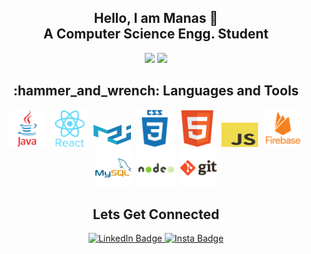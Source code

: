 
<html>
<h2 align="center">Hello, I am Manas  👋<br> A Computer Science Engg. Student</h2>
<div>
<div id="header" align="center" >
  <img  src="https://github.com/soumyajit4419/soumyajit4419/blob/master/thoughtworks-gif_dribbble.gif" width="30%"/>
  <img src="https://media.giphy.com/media/v1.Y2lkPTc5MGI3NjExNTI1NzNkMThmMDJjZWZkOTNlMThjYTFiMDMzNWM4MmFmZThiM2JhZCZjdD1z/kVo6B4M27wSttWqqdM/giphy.gif" width="30%"/>
</div>

<h2 align="center">:hammer_and_wrench: Languages and Tools</h2>
<div align="center">
  <img src="https://github.com/devicons/devicon/blob/master/icons/java/java-original-wordmark.svg" title="Java" alt="Java" width="60" height="60"/>&nbsp;
  <img src="https://github.com/devicons/devicon/blob/master/icons/react/react-original-wordmark.svg" title="React" alt="React" width="60" height="60"/>&nbsp;
  <img src="https://github.com/devicons/devicon/blob/master/icons/materialui/materialui-original.svg" title="Material UI" alt="Material UI" width="60" height="40"/>&nbsp;
  <img src="https://github.com/devicons/devicon/blob/master/icons/css3/css3-plain-wordmark.svg"  title="CSS3" alt="CSS" width="60" height="60"/>&nbsp;
  <img src="https://github.com/devicons/devicon/blob/master/icons/html5/html5-original.svg" title="HTML5" alt="HTML" width="60" height="60"/>&nbsp;
  <img src="https://github.com/devicons/devicon/blob/master/icons/javascript/javascript-original.svg" title="JavaScript" alt="JavaScript" width="60" height="40"/>&nbsp;
  <img src="https://github.com/devicons/devicon/blob/master/icons/firebase/firebase-plain-wordmark.svg" title="Firebase" alt="Firebase" width="60" height="60"/>&nbsp;
  <img src="https://github.com/devicons/devicon/blob/master/icons/mysql/mysql-original-wordmark.svg" title="MySQL"  alt="MySQL" width="60" height="60"/>&nbsp;
  <img src="https://github.com/devicons/devicon/blob/master/icons/nodejs/nodejs-original-wordmark.svg" title="NodeJS" alt="NodeJS" width="60" height="60"/>&nbsp;
  <img src="https://github.com/devicons/devicon/blob/master/icons/git/git-original-wordmark.svg" title="Git" **alt="Git" width="60" height="60"/>
</div>


<h2 align="center">Lets Get Connected</h2>
<div align="center" id="badges">
  <a href="https://www.linkedin.com/in/manas-patil-85b71320b/">
    <img src="https://img.shields.io/badge/LinkedIn-blue?style=for-the-badge&logo=linkedin&logoColor=white" alt="LinkedIn Badge"/>
  </a>
  <a href="https://www.instagram.com/manas._.45/">
    <img src="https://img.shields.io/badge/Instagram-red?style=for-the-badge&logo=instagram&logoColor=white" alt="Insta Badge"/>
  </a>
</div>
</html>



